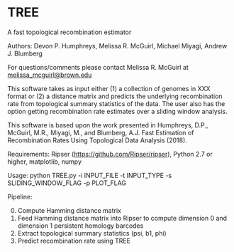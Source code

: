 # TREE
A fast topological recombination estimator 

Authors: Devon P. Humphreys, Melissa R. McGuirl, Michael Miyagi, Andrew J. Blumberg

For questions/comments please contact Melissa R. McGuirl at melissa_mcguirl@brown.edu

This software takes as input either (1) a collection of genomes in XXX format or (2) a distance matrix and predicts the underlying recombination rate from topological summary statistics of the data. The user also has the option getting recombination rate estimates over a sliding window analysis. 

This software is based upon the work presented in Humphreys, D.P., McGuirl, M.R., Miyagi, M., and Blumberg, A.J. Fast Estimation of Recombination Rates Using Topological Data Analysis (2018). 

Requirements: Ripser (https://github.com/Ripser/ripser), Python 2.7 or higher, matplotlib, numpy

Usage: python TREE.py -i INPUT_FILE -t INPUT_TYPE -s SLIDING_WINDOW_FLAG -p PLOT_FLAG

Pipeline:

0) Compute Hamming distance matrix
1) Feed Hamming distance matrix into Ripser to compute dimension 0 and dimension 1 persistent homology barcodes
2) Extract topological summary statistics (psi, b1, phi)
3) Predict recombination rate using TREE 
